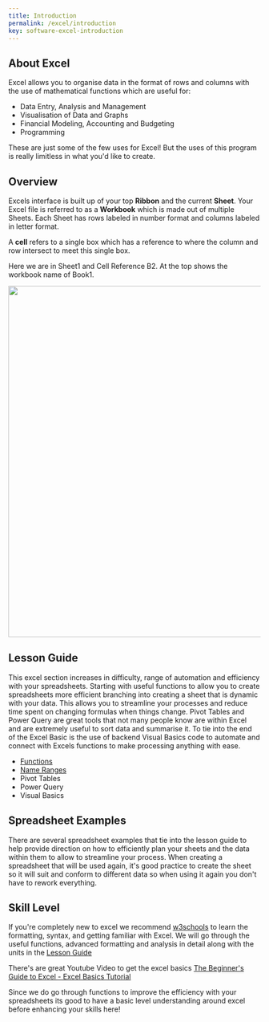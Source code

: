 ```yaml
---
title: Introduction
permalink: /excel/introduction
key: software-excel-introduction
---
```


## About Excel

Excel allows you to organise data in the format of rows and columns with the use of mathematical functions which are useful for:

- Data Entry, Analysis and Management
- Visualisation of Data and Graphs
- Financial Modeling, Accounting and Budgeting
- Programming

These are just some of the few uses for Excel! But the uses of this program is really limitless in what you'd like to create.

## Overview

Excels interface is built up of your top **Ribbon** and the current **Sheet**. Your Excel file is referred to as a **Workbook** which is made out of multiple Sheets. Each Sheet has rows labeled in number format and columns labeled in letter format.

A **cell** refers to a single box which has a reference to where the column and row intersect to meet this single box.

Here we are in Sheet1 and Cell Reference B2. At the top shows the workbook name of Book1.

<img src="https://www.darkolivegrove.com/assets/images/excel/excel%20intro.png" height="700">

## Lesson Guide

This excel section increases in difficulty, range of automation and efficiency with your spreadsheets. Starting with useful functions to allow you to create spreadsheets more efficient branching into creating a sheet that is dynamic with your data. This allows you to streamline your processes and reduce time spent on changing formulas when things change. Pivot Tables and Power Query are great tools that not many people know are within Excel and are extremely useful to sort data and summarise it. To tie into the end of the Excel Basic is the use of backend Visual Basics code to automate and connect with Excels functions to make processing anything with ease.

- [Functions](/excel/functions)
- [Name Ranges](/excel/named-range)
- Pivot Tables
- Power Query
- Visual Basics

## Spreadsheet Examples

There are several spreadsheet examples that tie into the lesson guide to help provide direction on how to efficiently plan your sheets and the data within them to allow to streamline your process. When creating a spreadsheet that will be used again, it's good practice to create the sheet so it will suit and conform to different data so when using it again you don't have to rework everything.

## Skill Level

If you're completely new to excel we recommend [w3schools](https://www.w3schools.com/EXCEL/excel_syntax.php) to learn the formatting, syntax, and getting familiar with Excel. We will go through the useful functions, advanced formatting and analysis in detail along with the units in the [Lesson Guide](#lesson-guide)

There's are great Youtube Video to get the excel basics [The Beginner's Guide to Excel - Excel Basics Tutorial](https://www.youtube.com/watch?v=rwbho0CgEAE)

Since we do go through functions to improve the efficiency with your spreadsheets its good to have a basic level understanding around excel before enhancing your skills here!

